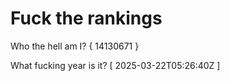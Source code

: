 # Fuck the rankings

Who the hell am I?
{ 14130671 }

What fucking year is it?
[ 2025-03-22T05:26:40Z ]
